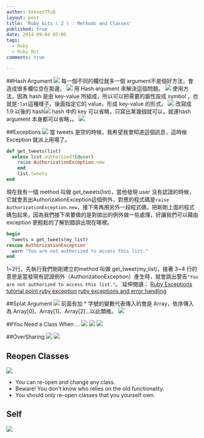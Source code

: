```yaml
---
author: StevenTTuD
layout: post
title: 'Ruby bits ( 2 ) : Methods and Classes'
published: true
date: 2014-09-04 05:05
tags:
  - Ruby
  - Ruby Bit
comments: true

---
```

##Hash Argument
![](https://lh4.googleusercontent.com/-hdUCbd8-xxI/VJ7OabbDJzI/AAAAAAAADVE/IVpvhmF0jME/w1755-h965-no/Screen%2BShot%2B2014-12-27%2Bat%2B23.18.02.png)
每一個不同的欄位就多一個 argument不是個好方法，會造成很多欄位空在那邊。
![](https://lh6.googleusercontent.com/-Gn4gNk7tPCE/VJ7ObUCXt5I/AAAAAAAADVQ/DmSN6NOzNLw/w1755-h958-no/Screen%2BShot%2B2014-12-27%2Bat%2B23.18.18.png)
用 Hash argument 來解決這個問題。
![](https://lh6.googleusercontent.com/-Gn4gNk7tPCE/VJ7ObUCXt5I/AAAAAAAADVQ/DmSN6NOzNLw/w1755-h958-no/Screen%2BShot%2B2014-12-27%2Bat%2B23.18.18.png)
使用方法，因為 hash 是由 key-value 所組成，所以可以把需要的屬性設成 symbol ，也就是```:lat```這種樣子。後面指定它的 value，形成 key-value 的形式。
![](https://lh5.googleusercontent.com/-6bgtAU3Clbg/VJ7ObPXoEWI/AAAAAAAADVM/0UnTaLC-y8o/w1755-h933-no/Screen%2BShot%2B2014-12-27%2Bat%2B23.18.31.png)
改寫成 1.9 以後的 hash![](https://lh5.googleusercontent.com/-Kig_SWyG0Bc/VJ7Odqbjh0I/AAAAAAAADVY/fZtWyQP4WPQ/w1755-h855-no/Screen%2BShot%2B2014-12-27%2Bat%2B23.19.22.png)
hash 中的 key 可以省略，只寫出某幾個就可以，就連hash argument 本身都可以省略，。
![](https://lh6.googleusercontent.com/-SoTADybAdlA/VJ7OfHNTvJI/AAAAAAAADVg/bWIor1roiY8/w1755-h663-no/Screen%2BShot%2B2014-12-27%2Bat%2B23.19.42.png)

##Exceptions
![](https://lh6.googleusercontent.com/-q7ZbxrQ8BHU/VJ7ZaBfnJ2I/AAAAAAAADV4/7G0z1kMaJXk/w1753-h933-no/Screen%2BShot%2B2014-12-28%2Bat%2B00.05.23.png)
當 tweets 是空的時候，我希望我會知道這個訊息，這時候 Exception 就派上用場了。
```rb
def get_tweets(list)
  unless list.authorized?(@user)
    raise AuthorizationException.new
	end
	list.tweets
end
```
現在我有一個 method 叫做 get_tweets(list)，當他發現 user 沒有認證的時候，它就會丟出AuthorizationException這個例外，對應的程式碼是```raise AuthorizationException.new```，接下來再用另外一段程式碼，把剛剛上面的程式碼包起來，因為我們接下來要做的是對拋出的例外做一些處理，好讓我們可以藉由 exception 更輕鬆的了解到錯誤出現在哪裡。
```rb
begin
  tweets = get_tweets(my_list)
rescue AuthorizationException
  warn "You are not authorized to access this list."
end
```
1~2行，先執行我們剛剛建立的method 叫做 get_tweet(my_list)，接著 3~4 行的意思是當發現有認證例外（AuthorizationException）產生時，就會跳出警告```"You are not authorized to access this list."```。
延伸閱讀：
[Ruby Exceptions](http://rubylearning.com/satishtalim/ruby_exceptions.html)
[tutorial point ruby exception](http://www.tutorialspoint.com/ruby/ruby_exceptions.htm)
[ruby exceptions and error handling](http://www.skorks.com/2009/09/ruby-exceptions-and-exception-handling/)



##Splat Argument
![](https://lh3.googleusercontent.com/--O8ZvriOtYI/VJ7frL2bYtI/AAAAAAAADWU/Vudg3_RSJnY/w1748-h260-no/Screen%2BShot%2B2014-12-28%2Bat%2B00.34.16.png)
前面有加 * 字號的變數代表傳入的會是 Array，依序傳入為 Array[0]、Array[1]、Array[2]...以此類推。
![](https://lh3.googleusercontent.com/m_IMEQvAM5O6a-_I801MNkMBy3b6Ksklu_-wnlDo5T8=w1755-h415-no)

##You Need a Class When ...
![](https://lh4.googleusercontent.com/-A_2YsWJ-dzQ/VJ7j1AQW5kI/AAAAAAAADW4/pkW88PelvLU/w1755-h1005-no/Screen%2BShot%2B2014-12-28%2Bat%2B00.48.34.png)
![](https://lh6.googleusercontent.com/-koGBR2kSY74/VJ7jz1uHhMI/AAAAAAAADW0/J4GF70Xeeg4/w1753-h903-no/Screen%2BShot%2B2014-12-28%2Bat%2B00.49.01.png)
![](https://lh4.googleusercontent.com/-qcgWOVQOWl0/VJ7jz_THkII/AAAAAAAADWs/GiSTz8Od5uE/w1755-h855-no/Screen%2BShot%2B2014-12-28%2Bat%2B00.49.23.png)

##OverSharing
![](https://lh4.googleusercontent.com/-ySIcZkVxL1k/VJ7j3olxddI/AAAAAAAADXA/LGct57OmEoU/w1753-h973-no/Screen%2BShot%2B2014-12-28%2Bat%2B00.50.40.png)
![](https://lh4.googleusercontent.com/-G881X3MSHo8/VJ7j67Nk_vI/AAAAAAAADXM/ZkKMYHmRlY8/w1755-h960-no/Screen%2BShot%2B2014-12-28%2Bat%2B00.50.48.png)


## Reopen Classes
![](https://lh5.googleusercontent.com/-oHFPEKrFU0o/VJ7j71YNvoI/AAAAAAAADXQ/Y3IIxyyihG0/w1755-h968-no/Screen%2BShot%2B2014-12-28%2Bat%2B00.51.02.png)
- You can re-open and change any class.
- Beware! You don't know who relies on the old functionality.
- You should only re-open classes that you yourself own.

## Self
![](https://lh6.googleusercontent.com/-gJ4xawZHjFY/VJ7j9YxS8bI/AAAAAAAADXY/UKRNKNzoTdA/w1755-h980-no/Screen%2BShot%2B2014-12-28%2Bat%2B00.51.54.png)